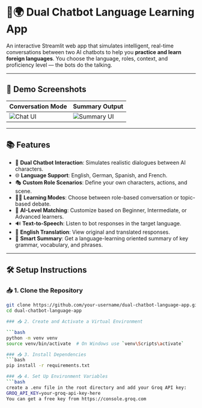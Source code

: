 # 🧠🌍 Dual Chatbot Language Learning App

An interactive Streamlit web app that simulates intelligent, real-time conversations between two AI chatbots to help you **practice and learn foreign languages**. You choose the language, roles, context, and proficiency level — the bots do the talking.

---

## 📸 Demo Screenshots

| Conversation Mode | Summary Output |
|-------------------|----------------|
| ![Chat UI](screenshots/chat_ui.png) | ![Summary UI](screenshots/summary_ui.png) |


---

## 📚 Features

- 🤖 **Dual Chatbot Interaction**: Simulates realistic dialogues between AI characters.
- 🌐 **Language Support**: English, German, Spanish, and French.
- 🎭 **Custom Role Scenarios**: Define your own characters, actions, and scene.
- 🧑‍🏫 **Learning Modes**: Choose between role-based conversation or topic-based debate.
- 🧠 **AI-Level Matching**: Customize based on Beginner, Intermediate, or Advanced learners.
- 🔊 **Text-to-Speech**: Listen to bot responses in the target language.
- 🔄 **English Translation**: View original and translated responses.
- 📝 **Smart Summary**: Get a language-learning oriented summary of key grammar, vocabulary, and phrases.

---

## 🛠 Setup Instructions

### 📥 1. Clone the Repository

```bash
git clone https://github.com/your-username/dual-chatbot-language-app.git
cd dual-chatbot-language-app

### 📥 2. Create and Activate a Virtual Environment

```bash
python -m venv venv
source venv/bin/activate  # On Windows use `venv\Scripts\activate`

### 📥 3. Install Dependencies
```bash
pip install -r requirements.txt

### 📥 4. Set Up Environment Variables
```bash
create a .env file in the root directory and add your Groq API key:
GROQ_API_KEY=your-groq-api-key-here
You can get a free key from https://console.groq.com


